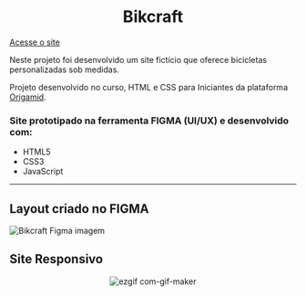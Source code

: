 <h1 align="center">Bikcraft</h1>

[Acesse o site](https://luizengdev.github.io/bikcraft/ "Bikcraft")

<p>Neste projeto foi desenvolvido um site fictício que oferece bicicletas personalizadas sob medidas.</p>

Projeto desenvolvido no curso, HTML e CSS para Iniciantes da plataforma [Origamid](https://www.origamid.com/).

<h3>Site prototipado na ferramenta FIGMA (UI/UX) e desenvolvido com:</h3>

 <ul>
   <li>HTML5</li>
   <li>CSS3</li>
   <li>JavaScript</li>
 </ul>
 
<hr>

<h2>Layout criado no FIGMA</h2>

![Bikcraft Figma imagem](https://user-images.githubusercontent.com/47059188/199130950-48435c8e-c0bd-4efc-b1c9-aba73010e8d8.png)

<h2>Site Responsivo</h2>

<div align="center">

![ezgif com-gif-maker](https://user-images.githubusercontent.com/102761014/173482018-b22590d7-a8e1-4835-ba92-af9b6a93d1c1.gif)
</div>

